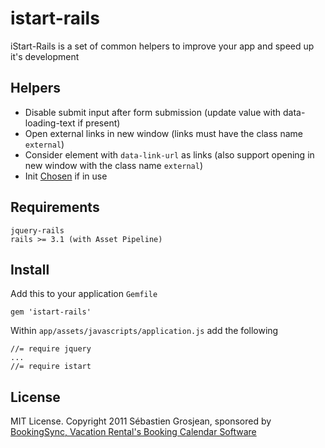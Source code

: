# istart-rails

iStart-Rails is a set of common helpers to improve your app and speed up it's development

## Helpers

* Disable submit input after form submission (update value with data-loading-text if present)
* Open external links in new window (links must have the class name `external`)
* Consider element with `data-link-url` as links (also support opening in new window with the class name `external`)
* Init [Chosen](http://harvesthq.github.com/chosen/) if in use

## Requirements

    jquery-rails
    rails >= 3.1 (with Asset Pipeline)

## Install

Add this to your application `Gemfile`

    gem 'istart-rails'

Within `app/assets/javascripts/application.js` add the following

    //= require jquery
    ...
    //= require istart

## License

MIT License. Copyright 2011 Sébastien Grosjean, sponsored by [BookingSync, Vacation Rental's Booking Calendar Software](http://www.bookingsync.com)
